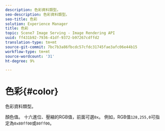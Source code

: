 ```yaml
---
description: 色彩資料類型。
seo-description: 色彩資料類型。
seo-title: 色彩
solution: Experience Manager
title: 色彩
topic: Scene7 Image Serving - Image Rendering API
uuid: ff431b92-7936-41df-9372-b97267cdffd2
translation-type: tm+mt
source-git-commit: 7bc7b3a86fbcdc57cfdc31745fae3afc06e44b15
workflow-type: tm+mt
source-wordcount: '31'
ht-degree: 9%

---
```



# 色彩{#color}

色彩資料類型。

顏色值。 十六進位、壓縮的RGB值，前面可選`0x`。 例如，RGB值`128,255,0`可指定為`0x80ff00`或`80ff00`。
